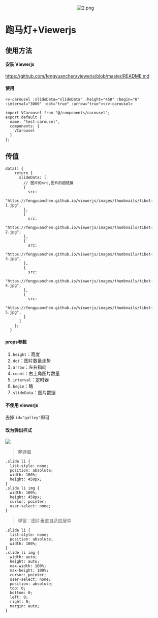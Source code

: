 <p align="center">
<img src="https://img03.sogoucdn.com/app/a/100520146/F3A91D99111A3BAB737378DE0E961122" alt="2.png" title="2.png" />
</p>

# 跑马灯+Viewerjs

## 使用方法

#### 安装 Viewerjs

https://github.com/fengyuanchen/viewerjs/blob/master/README.md

#### 使用

```vue
<v-carousel :slideData="slideData" :height="450" :begin="0" :interval="3000" :dot="true" :arrow="true"></v-carousel>
```

```vue
import VCarousel from "@/components/carousel";
export default {
  name: "test-carousel",
  components: {
    VCarousel
  }
};
```

## 传值

```
data() {
    return {
      slideData: [
        // 图片的src,图片的超链接
        {
          src:
            "https://fengyuanchen.github.io/viewerjs/images/thumbnails/tibet-1.jpg",
        },
        {
          src:
            "https://fengyuanchen.github.io/viewerjs/images/thumbnails/tibet-2.jpg",
        },
        {
          src:
            "https://fengyuanchen.github.io/viewerjs/images/thumbnails/tibet-3.jpg",
        },
        {
          src:
            "https://fengyuanchen.github.io/viewerjs/images/thumbnails/tibet-4.jpg",
        },
        {
          src:
            "https://fengyuanchen.github.io/viewerjs/images/thumbnails/tibet-5.jpg",
        }
      ]
    };
  }
```

#### props参数

1. `height`：高度
1. `dot`：图片数量走势
1. `arrow`：左右指向
1. `count`：右上角图片数量
1. `interval`：定时器
1. `begin`：略
1. `slideData`：图片数据


#### 不使用 viewerjs

去掉 `id="galley"`即可

#### 改为弹出样式

![](https://i.loli.net/2019/08/07/wS5Jagtqdef1pyV.png)

> 非弹窗

```
.slide li {
  list-style: none;
  position: absolute;
  width: 100%;
  height: 450px;
}
.slide li img {
  width: 100%;
  height: 450px;
  cursor: pointer;
  user-select: none;
}
```

> 弹窗：图片垂直自适应居中 

```
.slide li {
  list-style: none;
  position: absolute;
  width: 100%;
}
.slide li img {
  width: auto;
  height: auto;
  max-width: 100%;
  max-height: 100%;
  cursor: pointer;
  user-select: none;
  position: absolute;
  top: 0;
  bottom: 0;
  left: 0;
  right: 0;
  margin: auto;
}
```

